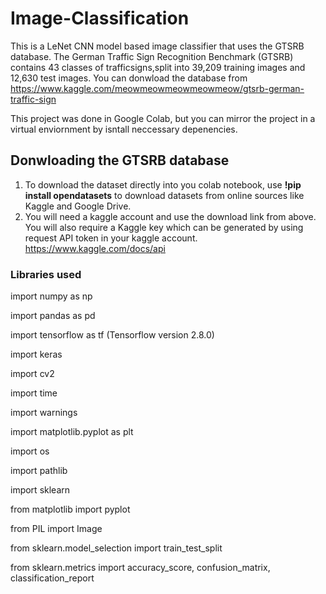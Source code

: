 # Image-Classification


This is a LeNet CNN  model based image classifier that uses the GTSRB database. The German Traffic Sign Recognition Benchmark (GTSRB) contains 43 classes
of trafficsigns,split into 39,209 training images and 12,630 test images. You can donwload the database from https://www.kaggle.com/meowmeowmeowmeowmeow/gtsrb-german-traffic-sign

This project was done in Google Colab, but you can mirror the project in a virtual enviornment by isntall neccessary depenencies.

## Donwloading the GTSRB database
1. To download the dataset directly into you colab notebook, use **!pip install opendatasets** to download datasets from online sources like Kaggle and Google Drive.
2.  You will need a kaggle account and use the download link from above. You will also require a Kaggle key which can be generated by using request API token in your kaggle           account. https://www.kaggle.com/docs/api

### Libraries used
import numpy as np 

import pandas as pd 

import tensorflow as tf (Tensorflow version 2.8.0)

import keras 

import cv2 

import time 

import warnings 

import matplotlib.pyplot as plt 

import os 

import pathlib 

import sklearn 

from matplotlib import pyplot 

from PIL import Image 

from sklearn.model_selection import train_test_split 

from sklearn.metrics import accuracy_score, confusion_matrix, classification_report 


